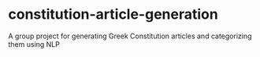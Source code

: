 # constitution-article-generation
A group project for generating Greek Constitution articles and categorizing them using NLP
